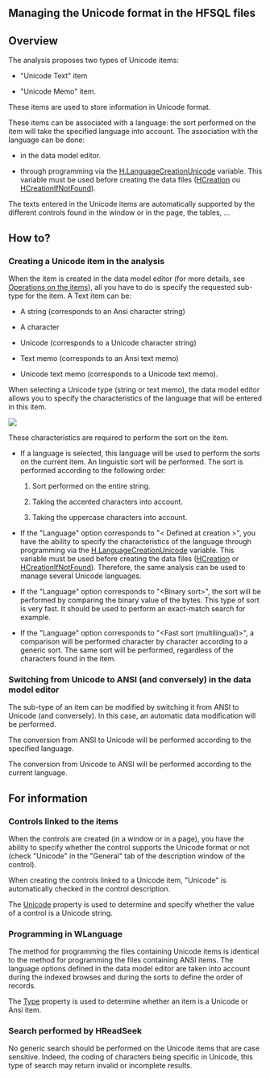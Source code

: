 
## Managing the Unicode format in the HFSQL files
			



<a name="NOTE1"></a>
<a name="NOTE1_1"></a>


## Overview
<a name="overview_ELTTEXTE000173"></a>
The analysis proposes two types of Unicode items: 

- "Unicode Text" item 

- "Unicode Memo" item. 


These items are used to store information in Unicode format.

These items can be associated with a language: the sort performed on the item will take the specified language into account. The association with the language can be done:

- in the data model editor.

- through programming via the [H.LanguageCreationUnicode](../WDLang4/3044382.md) variable. This variable must be used before creating the data files ([HCreation](../WDLang4/3044255.md) ou [HCreationIfNotFound](../WDLang4/3044254.md)).




The texts entered in the Unicode items are automatically supported by the different controls found in the window or in the page, the tables, ...



<a name="NOTE2"></a>
<a name="NOTE2_1"></a>


## How to?
<a name="how_ELTTEXTE000203"></a>


### Creating a Unicode item in the analysis
<a name="creating_unicode_item_the_analysis_ELTPARAGRAPHE000041"></a>

When the item is created in the data model editor (for more details, see [Operations on the items](../Editeurs/2011009.md)), all you have to do is specify the requested sub-type for the item. A Text item can be:

- A string (corresponds to an Ansi character string)

- A character

- Unicode (corresponds to a Unicode character string)

- Text memo (corresponds to an Ansi text memo)

- Unicode text memo (corresponds to a Unicode text memo).




When selecting a Unicode type (string or text memo), the data model editor allows you to specify the characteristics of the language that will be entered in this item.

![](https://doc.pcsoft.fr/en-US/images/image.awp?langid=3&name=Unicode_Analyse.gif)


These characteristics are required to perform the sort on the item. 

- If a language is selected, this language will be used to perform the sorts on the current item. An linguistic sort will be performed. The sort is performed according to the following order:

	1. Sort performed on the entire string.

	2. Taking the accented characters into account.

	3. Taking the uppercase characters into account.




- If the "Language" option corresponds to "&lt; Defined at creation &gt;", you have the ability to specify the characteristics of the language through programming via the [H.LanguageCreationUnicode](../WDLang4/3044382.md) variable. This variable must be used before creating the data files ([HCreation](../WDLang4/3044255.md) or [HCreationIfNotFound](../WDLang4/3044254.md)). Therefore, the same analysis can be used to manage several Unicode languages.

- If the "Language" option corresponds to "&lt;Binary sort&gt;", the sort will be performed by comparing the binary value of the bytes. This type of sort is very fast. It should be used to perform an exact-match search for example. 

- If the "Language" option corresponds to "&lt;Fast sort (multilingual)&gt;", a comparison will be performed character by character according to a generic sort. The same sort will be performed, regardless of the characters found in the item. 



<a name="NOTE2_2"></a>


### Switching from Unicode to ANSI (and conversely) in the data model editor
<a name="switching_from_unicode_ansi_and_conversely_the_data_model_editor_ELTPARAGRAPHE000085"></a>

The sub-type of an item can be modified by switching it from ANSI to Unicode (and conversely). In this case, an automatic data modification will be performed.

The conversion from ANSI to Unicode will be performed according to the specified language.

The conversion from Unicode to ANSI will be performed according to the current language.

<a name="NOTE3"></a>
<a name="NOTE3_1"></a>


## For information
<a name="for_information_ELTTEXTE000233"></a>


### Controls linked to the items
<a name="controls_linked_the_items_ELTPARAGRAPHE000098"></a>

When the controls are created (in a window or in a page), you have the ability to specify whether the control supports the Unicode format or not (check "Unicode" in the "General" tab of the description window of the control).

When creating the controls linked to a Unicode item, "Unicode" is automatically checked in the control description.

The [Unicode](../Proprietes/1000017001.md) property is used to determine and specify whether the value of a control is a Unicode string.
<a name="NOTE3_2"></a>


### Programming in WLanguage
<a name="programming_wlanguage_ELTPARAGRAPHE000112"></a>

The method for programming the files containing Unicode items is identical to the method for programming the files containing ANSI items. The language options defined in the data model editor are taken into account during the indexed browses and during the sorts to define the order of records.

The [Type](../Proprietes/2510131.md) property is used to determine whether an item is a Unicode or Ansi item.
<a name="NOTE3_4"></a>


### Search performed by HReadSeek
<a name="search_performed_hreadseek_ELTPARAGRAPHE000124"></a>

No generic search should be performed on the Unicode items that are case sensitive. Indeed, the coding of characters being specific in Unicode, this type of search may return invalid or incomplete results. 


